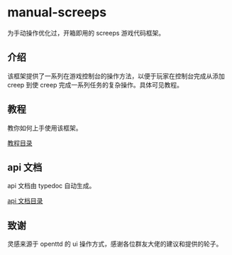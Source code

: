 # manual-screeps

为手动操作优化过，开箱即用的 screeps 游戏代码框架。

## 介绍

该框架提供了一系列在游戏控制台的操作方法，以便于玩家在控制台完成从添加 creep 到使 creep 完成一系列任务的复杂操作。具体可见教程。

## 教程

教你如何上手使用该框架。

[教程目录](tutorial/README.md)

## api 文档

api 文档由 typedoc 自动生成。

[api 文档目录](docs/modules.md)

## 致谢

灵感来源于 openttd 的 ui 操作方式，感谢各位群友大佬的建议和提供的轮子。
